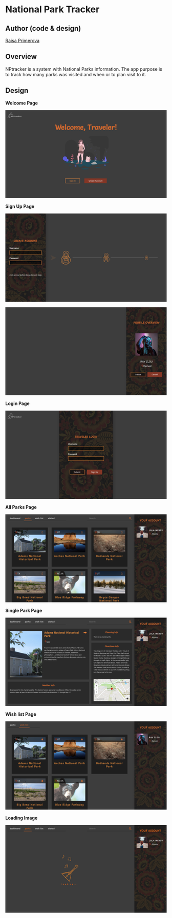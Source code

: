 # National Park Tracker

## Author (code & design)

[Raisa Primerova](https://github.com/RayRedGoose)

## Overview

NPtracker is a system with National Parks information. The app purpose is to track how many parks was visited and when or to plan visit to it.

## Design

**Welcome Page**

![Welcome Page](./screens/welcome-page.png)

**Sign Up Page**

![Sign Up Page](./screens/signup-1.png)

![Sign Up Page](./screens/signup-2.png)

**Login Page**

![Login Page](./screens/login.png)

**All Parks Page**

![All Parks Page](./screens/parks.png)

**Single Park Page**

![Single Park Page](./screens/park.png)

**Wish list Page**

![Wish list Page](./screens/wish-list.png)

**Loading Image**

![Loading Image](./screens/loading-animation.gif)
